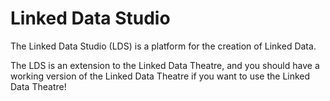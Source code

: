 # Linked Data Studio
The Linked Data Studio (LDS) is a platform for the creation of Linked Data.

The LDS is an extension to the Linked Data Theatre, and you should have a working version of the Linked Data Theatre if you want to use the Linked Data Theatre!
